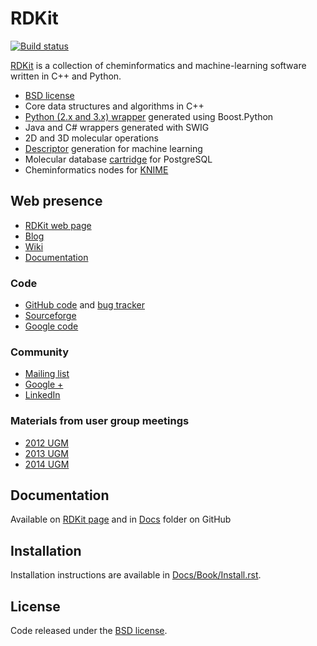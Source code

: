 # RDKit
[![Build status](https://travis-ci.org/rdkit/rdkit.svg)](https://travis-ci.org/rdkit/rdkit)

[RDKit](https://github.com/rdkit/rdkit) is a collection of cheminformatics and machine-learning software written in C++ and Python.

  * [BSD license](https://github.com/rdkit/rdkit/blob/master/license.txt)
  * Core data structures and algorithms in C++
  * [Python (2.x and 3.x) wrapper](http://www.rdkit.org/docs/GettingStartedInPython.html) generated using Boost.Python
  * Java and C# wrappers generated with SWIG
  * 2D and 3D molecular operations
  * [Descriptor](http://www.rdkit.org/docs/GettingStartedInPython.html#list-of-available-descriptors) generation for machine learning
  * Molecular database [cartridge](http://www.rdkit.org/docs/Cartridge.html) for PostgreSQL
  * Cheminformatics nodes for [KNIME](http://tech.knime.org/community/rdkit)

## Web presence

  * [RDKit web page](https://github.com/rdkit/rdkit)
  * [Blog](https://rdkit.blogspot.com)
  * [Wiki](https://code.google.com/p/rdkit/w/list)
  * [Documentation](http://www.rdkit.org/docs/index.html)

### Code

  * [GitHub code](https://github.com/rdkit) and [bug tracker](https://github.com/rdkit/rdkit/issues)
  * [Sourceforge](http://sourceforge.net/projects/rdkit)
  * [Google code](http://code.google.com/p/rdkit/)

### Community

  * [Mailing list](https://sourceforge.net/p/rdkit/mailman/)
  * [Google +](https://plus.google.com/u/0/116996224395614252219)
  * [LinkedIn](https://www.linkedin.com/groups/RDKit-8192558/about)

### Materials from user group meetings

  * [2012 UGM](http://www.rdkit.org/UGM/2012/)
  * [2013 UGM](https://github.com/rdkit/UGM_2013)
  * [2014 UGM](https://github.com/rdkit/UGM_2014)

## Documentation
Available on [RDKit page](http://www.rdkit.org/docs/index.html) and in [Docs](https://github.com/rdkit/rdkit/tree/master/Docs) folder on GitHub

## Installation

Installation instructions are available in [Docs/Book/Install.rst](https://github.com/rdkit/rdkit/blob/master/Docs/Book/Install.rst).

## License

Code released under the [BSD license](https://github.com/rdkit/rdkit/blob/master/license.txt).